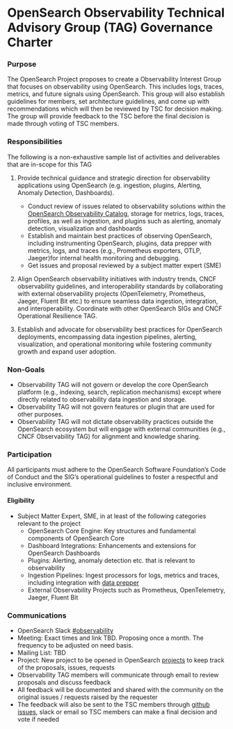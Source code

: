 # OpenSearch Observability Technical Advisory Group (TAG) Governance Charter

### Purpose

The OpenSearch Project proposes to create a Observability Interest Group that focuses on observability using OpenSearch. This includes logs, traces, metrics, and future signals using OpenSearch. This group will also establish guidelines for members, set architecture guidelines, and come up with recommendations which will then be reviewed by TSC for decision making. The group will provide feedback to the TSC before the final decision is made through voting of TSC members.

### Responsibilities

The following is a non-exhaustive sample list of activities and deliverables that are in-scope for this TAG

1. Provide technical guidance and strategic direction for observability applications using OpenSearch (e.g. ingestion, plugins, Alerting, Anomaly Detection, Dashboards).

    * Conduct review of issues related to observability solutions within the [OpenSearch Observability Catalog](https://github.com/opensearch-project/opensearch-catalog/tree/main), storage for metrics, logs, traces, profiles, as well as ingestion, and plugins such as alerting, anomaly detection, visualization and dashboards
    * Establish and maintain best practices of observing OpenSearch, including instrumenting OpenSearch, plugins, data prepper with metrics, logs, and traces (e.g., Prometheus exporters, OTLP, Jaeger)for internal health monitoring and debugging.
    * Get issues and proposal reviewed by a subject matter expert (SME)

2. Align OpenSearch observability initiatives with industry trends, CNCF observability guidelines, and interoperability standards by collaborating with external observability projects (OpenTelemetry, Prometheus, Jaeger, Fluent Bit etc.) to ensure seamless data ingestion, integration, and interoperability. Coordinate with other OpenSearch SIGs and CNCF Operational Resilience TAG.

3. Establish and advocate for observability best practices for OpenSearch deployments, encompassing data ingestion pipelines, alerting, visualization, and operational monitoring while fostering community growth and expand user adoption.


### Non-Goals

* Observability TAG will not govern or develop the core OpenSearch platform (e.g., indexing, search, replication mechanisms) except where directly related to observability data ingestion and storage.
* Observability TAG will not govern features or plugin that are used for other purposes.
* Observability TAG will not dictate observability practices outside the OpenSearch ecosystem but will engage with external communities (e.g., CNCF Observability TAG) for alignment and knowledge sharing.

### Participation

All participants must adhere to the OpenSearch Software Foundation’s Code of Conduct and the SIG’s operational guidelines to foster a respectful and inclusive environment.

#### Eligibility

* Subject Matter Expert, SME, in at least of the following categories relevant to the project
    * OpenSearch Core Engine: Key structures and fundamental components of OpenSearch Core
    * Dashboard Integrations: Enhancements and extensions for OpenSearch Dashboards
    * Plugins: Alerting, anomaly detection etc. that is relevant to observability
    * Ingestion Pipelines: Ingest processors for logs, metrics and traces, including integration with [data prepper](https://docs.opensearch.org/docs/latest/data-prepper/)
    * External Observability Projects such as Prometheus, OpenTelemetry, Jaeger, Fluent Bit

### Communications

* OpenSearch Slack [#observability](https://opensearch.slack.com/archives/C052APZA1FA)
* Meeting: Exact times and link TBD. Proposing once a month. The frequency to be adjusted on need basis. 
* Mailing List: TBD
* Project: New project to be opened in OpenSearch [projects](https://github.com/orgs/opensearch-project/projects?query=is%3Aopen) to keep track of the proposals, issues, requests
* Observability TAG members will communicate through email to review proposals and discuss feedback
* All feedback will be documented and shared with the community on the original issues / requests raised by the requester
* The feedback will also be sent to the TSC members through [github issues](https://github.com/opensearch-project/technical-steering/issues), slack or email so TSC members can make a final decision and vote if needed
